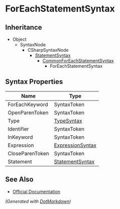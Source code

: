 # ForEachStatementSyntax

## Inheritance

* Object
  * SyntaxNode
    * CSharpSyntaxNode
      * [StatementSyntax](StatementSyntax.md)
        * [CommonForEachStatementSyntax](CommonForEachStatementSyntax.md)
          * ForEachStatementSyntax

## Syntax Properties

| Name            | Type                                    |
| --------------- | --------------------------------------- |
| ForEachKeyword  | SyntaxToken                             |
| OpenParenToken  | SyntaxToken                             |
| Type            | [TypeSyntax](TypeSyntax.md)             |
| Identifier      | SyntaxToken                             |
| InKeyword       | SyntaxToken                             |
| Expression      | [ExpressionSyntax](ExpressionSyntax.md) |
| CloseParenToken | SyntaxToken                             |
| Statement       | [StatementSyntax](StatementSyntax.md)   |

## See Also

* [Official Documentation](https://docs.microsoft.com/en-us/dotnet/api/microsoft.codeanalysis.csharp.syntax.foreachstatementsyntax)


*\(Generated with [DotMarkdown](http://github.com/JosefPihrt/DotMarkdown)\)*
